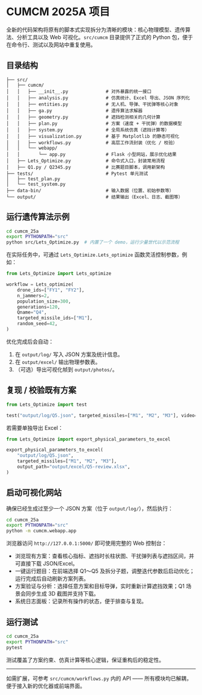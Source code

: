 # CUMCM 2025A 项目

全新的代码架构将原有的脚本式实现拆分为清晰的模块：核心物理模型、遗传算法、分析工具以及 Web 可视化。`src/cumcm` 目录提供了正式的 Python 包，便于在命令行、测试以及网站中重复使用。

## 目录结构

```
├── src/
│   ├── cumcm/
│   │   ├── __init__.py              # 对外暴露的统一接口
│   │   ├── analysis.py              # 仿真统计、Excel 导出、JSON 序列化
│   │   ├── entities.py              # 无人机、导弹、干扰弹等核心对象
│   │   ├── ga.py                    # 遗传算法求解器
│   │   ├── geometry.py              # 遮挡检测相关的几何计算
│   │   ├── plan.py                  # 方案（速度 + 干扰弹）的数据模型
│   │   ├── system.py                # 全局系统仿真（遮挡计算等）
│   │   ├── visualization.py         # 基于 Matplotlib 的静态可视化
│   │   ├── workflows.py             # 高层工作流封装（优化 / 校验）
│   │   └── webapp/
│   │       └── app.py               # Flask 小型网站，展示优化结果
│   ├── Lets_Optimize.py             # 命令式入口，封装常用流程
│   ├── Q1.py / Q2345.py             # 比赛题目脚本，调用新架构
├── tests/                           # Pytest 单元测试
│   ├── test_plan.py
│   └── test_system.py
├── data-bin/                        # 输入数据（位置、初始参数等）
└── output/                          # 结果输出（Excel、日志、截图等）
```

## 运行遗传算法示例

```bash
cd cumcm_25a
export PYTHONPATH="src"
python src/Lets_Optimize.py  # 内置了一个 demo，运行少量世代以示范流程
```

在实际任务中，可通过 `Lets_Optimize.Lets_optimize` 函数灵活控制参数，例如：

```python
from Lets_Optimize import Lets_optimize

workflow = Lets_optimize(
    drone_ids=["FY1", "FY2"],
    n_jammers=2,
    population_size=300,
    generations=120,
    Qname="Q4",
    targeted_missile_ids=["M1"],
    random_seed=42,
)
```

优化完成后会自动：

1. 在 `output/log/` 写入 JSON 方案及统计信息。
2. 在 `output/excel/` 输出物理参数表。
3. （可选）导出可视化帧到 `output/photos/`。

## 复现 / 校验既有方案

```python
from Lets_Optimize import test

test("output/log/Q5.json", targeted_missiles=["M1", "M2", "M3"], video=False)
```

若需要单独导出 Excel：

```python
from Lets_Optimize import export_physical_parameters_to_excel

export_physical_parameters_to_excel(
    "output/log/Q5.json",
    targeted_missiles=["M1", "M2", "M3"],
    output_path="output/excel/Q5-review.xlsx",
)
```

## 启动可视化网站

确保已经生成过至少一个 JSON 方案（位于 `output/log/`），然后执行：

```bash
cd cumcm_25a
export PYTHONPATH="src"
python -m cumcm.webapp.app
```

浏览器访问 `http://127.0.0.1:5000/` 即可使用完整的 Web 控制台：

- 浏览现有方案：查看核心指标、遮挡时长柱状图、干扰弹列表与遮挡区间，并可直接下载 JSON/Excel。
- 一键运行题目：在前端选择 Q1～Q5 及拆分子题，调整迭代参数后启动优化；运行完成后自动刷新方案列表。
- 方案验证与分析：选择任意方案和目标导弹，实时重新计算遮挡效果；Q1 场景会同步生成 3D 截图并支持下载。
- 系统日志面板：记录所有操作的状态，便于排查与复现。

## 运行测试

```bash
cd cumcm_25a
export PYTHONPATH="src"
pytest
```

测试覆盖了方案约束、仿真计算等核心逻辑，保证重构后的稳定性。

---

如需扩展，可参考 `src/cumcm/workflows.py` 内的 API —— 所有模块均已解耦，便于接入新的优化器或前端界面。
